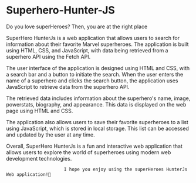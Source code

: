 # Superhero-Hunter-JS 
Do you love superHeroes? Then, you are at the right place

SuperHero HunterJs is a web application that allows users to search for information about their favorite Marvel superheroes. The application is built using HTML, CSS, and JavaScript, with data being retrieved from a superhero API using the Fetch API.

The user interface of the application is designed using HTML and CSS, with a search bar and a button to initiate the search. When the user enters the name of a superhero and clicks the search button, the application uses JavaScript to retrieve data from the superhero API.

The retrieved data includes information about the superhero's name, image, powerstats, biography, and appearance. This data is displayed on the web page using HTML and CSS.

The application also allows users to save their favorite superheroes to a list using JavaScript, which is stored in local storage. This list can be accessed and updated by the user at any time.

Overall, SuperHero HunterJs is a fun and interactive web application that allows users to explore the world of superheroes using modern web development technologies.

                          I hope you enjoy using the superHeroes HunterJs Web application!🌻
